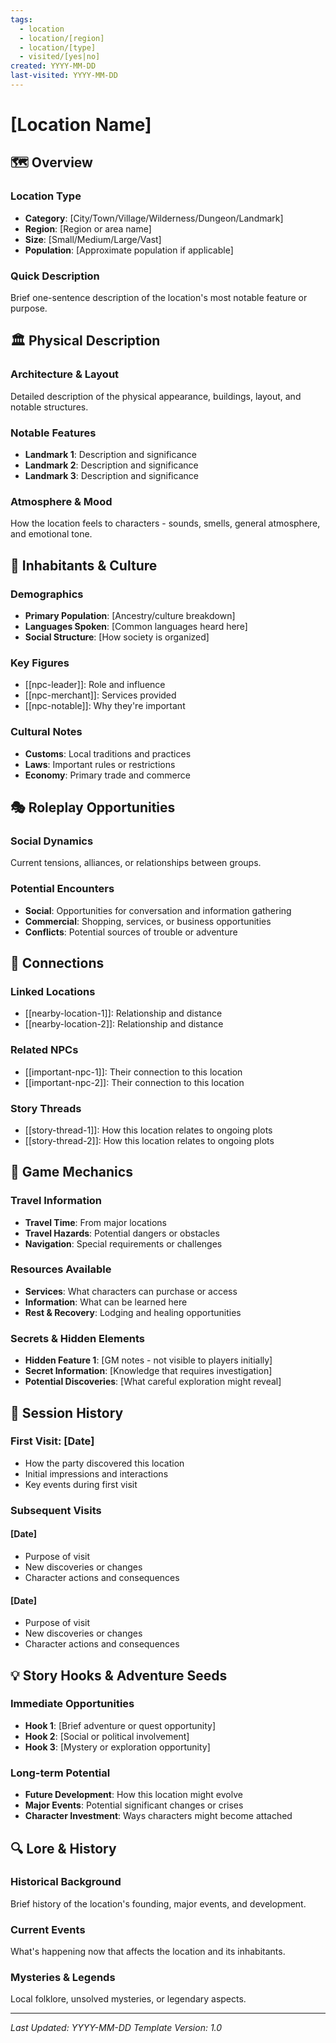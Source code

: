 ```yaml
---
tags:
  - location
  - location/[region]
  - location/[type]
  - visited/[yes|no]
created: YYYY-MM-DD
last-visited: YYYY-MM-DD
---
```


# [Location Name]

## 🗺️ Overview
### Location Type
- **Category**: [City/Town/Village/Wilderness/Dungeon/Landmark]
- **Region**: [Region or area name]
- **Size**: [Small/Medium/Large/Vast]
- **Population**: [Approximate population if applicable]

### Quick Description
Brief one-sentence description of the location's most notable feature or purpose.

## 🏛️ Physical Description
### Architecture & Layout
Detailed description of the physical appearance, buildings, layout, and notable structures.

### Notable Features
- **Landmark 1**: Description and significance
- **Landmark 2**: Description and significance
- **Landmark 3**: Description and significance

### Atmosphere & Mood
How the location feels to characters - sounds, smells, general atmosphere, and emotional tone.

## 👥 Inhabitants & Culture
### Demographics
- **Primary Population**: [Ancestry/culture breakdown]
- **Languages Spoken**: [Common languages heard here]
- **Social Structure**: [How society is organized]

### Key Figures
- [[npc-leader]]: Role and influence
- [[npc-merchant]]: Services provided
- [[npc-notable]]: Why they're important

### Cultural Notes
- **Customs**: Local traditions and practices
- **Laws**: Important rules or restrictions
- **Economy**: Primary trade and commerce

## 🎭 Roleplay Opportunities
### Social Dynamics
Current tensions, alliances, or relationships between groups.

### Potential Encounters
- **Social**: Opportunities for conversation and information gathering
- **Commercial**: Shopping, services, or business opportunities
- **Conflicts**: Potential sources of trouble or adventure

## 🔗 Connections
### Linked Locations
- [[nearby-location-1]]: Relationship and distance
- [[nearby-location-2]]: Relationship and distance

### Related NPCs
- [[important-npc-1]]: Their connection to this location
- [[important-npc-2]]: Their connection to this location

### Story Threads
- [[story-thread-1]]: How this location relates to ongoing plots
- [[story-thread-2]]: How this location relates to ongoing plots

## 🎲 Game Mechanics
### Travel Information
- **Travel Time**: From major locations
- **Travel Hazards**: Potential dangers or obstacles
- **Navigation**: Special requirements or challenges

### Resources Available
- **Services**: What characters can purchase or access
- **Information**: What can be learned here
- **Rest & Recovery**: Lodging and healing opportunities

### Secrets & Hidden Elements
- **Hidden Feature 1**: [GM notes - not visible to players initially]
- **Secret Information**: [Knowledge that requires investigation]
- **Potential Discoveries**: [What careful exploration might reveal]

## 📝 Session History
### First Visit: [Date]
- How the party discovered this location
- Initial impressions and interactions
- Key events during first visit

### Subsequent Visits
#### [Date]
- Purpose of visit
- New discoveries or changes
- Character actions and consequences

#### [Date]
- Purpose of visit
- New discoveries or changes
- Character actions and consequences

## 💡 Story Hooks & Adventure Seeds
### Immediate Opportunities
- **Hook 1**: [Brief adventure or quest opportunity]
- **Hook 2**: [Social or political involvement]
- **Hook 3**: [Mystery or exploration opportunity]

### Long-term Potential
- **Future Development**: How this location might evolve
- **Major Events**: Potential significant changes or crises
- **Character Investment**: Ways characters might become attached

## 🔍 Lore & History
### Historical Background
Brief history of the location's founding, major events, and development.

### Current Events
What's happening now that affects the location and its inhabitants.

### Mysteries & Legends
Local folklore, unsolved mysteries, or legendary aspects.

---
*Last Updated: YYYY-MM-DD*
*Template Version: 1.0*